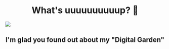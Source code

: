 <h1 align="center">What's uuuuuuuuuup? 👋</h1>

<img align="center" src="https://raw.githubusercontent.com/jvlessa/jvlessa/main/jvlessahome.png">

<h2 align="center">I'm glad you found out about my "Digital Garden"</h2>
